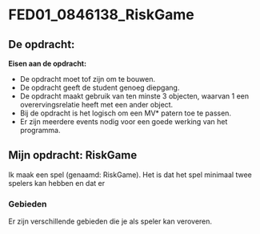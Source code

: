 FED01_0846138_RiskGame
======================

## De opdracht:

**Eisen aan de opdracht:**
- De opdracht moet tof zijn om te bouwen.	
- De opdracht geeft de student genoeg diepgang.	
- De opdracht maakt gebruik van ten minste 3 objecten, waarvan 1 een overervingsrelatie heeft met een ander object.	
- Bij de opdracht is het logisch om een MV* patern toe te passen.	
- Er zijn meerdere events nodig voor een goede werking van het programma.

## Mijn opdracht: RiskGame

Ik maak een spel (genaamd: RiskGame). 
Het is dat het spel minimaal twee spelers kan hebben en dat er 


### Gebieden

Er zijn verschillende gebieden die je als speler kan veroveren.